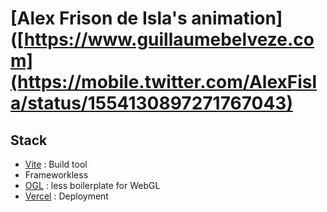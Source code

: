 # [Alex Frison de Isla's animation]([https://www.guillaumebelveze.com](https://mobile.twitter.com/AlexFisla/status/1554130897271767043)

## Stack 

- [Vite](https://vitejs.dev) : Build tool
- Frameworkless
- [OGL](https://oframe.github.io/ogl/examples/?src=point-lighting.html) : less boilerplate for WebGL
- [Vercel](vercel.com/) : Deployment
